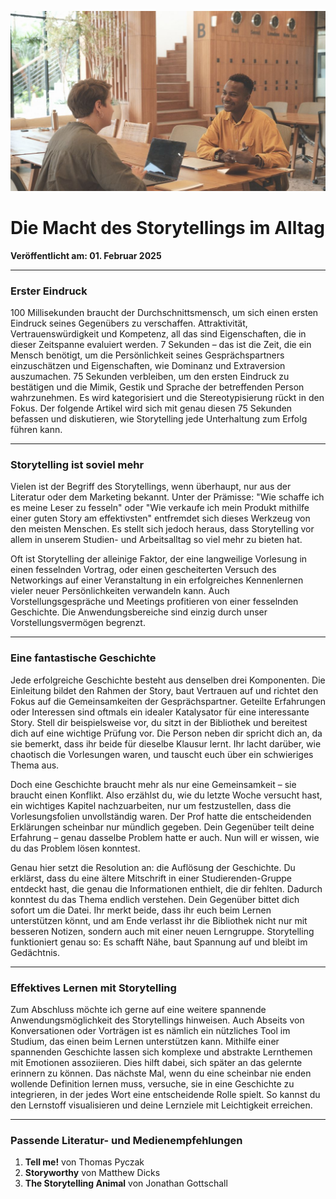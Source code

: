 ![Blogbild](/assets/images/Artikel-7.jpg)

# Die Macht des Storytellings im Alltag

**Veröffentlicht am: 01. Februar 2025**

---

### Erster Eindruck

100 Millisekunden braucht der Durchschnittsmensch, um sich einen ersten Eindruck seines Gegenübers zu verschaffen. Attraktivität, Vertrauenswürdigkeit und Kompetenz, all das sind Eigenschaften, die in dieser Zeitspanne evaluiert werden. 7 Sekunden – das ist die Zeit, die ein Mensch benötigt, um die Persönlichkeit seines Gesprächspartners einzuschätzen und Eigenschaften, wie Dominanz und Extraversion auszumachen. 75 Sekunden verbleiben, um den ersten Eindruck zu bestätigen und die Mimik, Gestik und Sprache der betreffenden Person wahrzunehmen. Es wird kategorisiert und die Stereotypisierung rückt in den Fokus. Der folgende Artikel wird sich mit genau diesen 75 Sekunden befassen und diskutieren, wie Storytelling jede Unterhaltung zum Erfolg führen kann.

---

### Storytelling ist soviel mehr

Vielen ist der Begriff des Storytellings, wenn überhaupt, nur aus der Literatur oder dem Marketing bekannt. Unter der Prämisse: "Wie schaffe ich es meine Leser zu fesseln" oder "Wie verkaufe ich mein Produkt mithilfe einer guten Story am effektivsten" entfremdet sich dieses Werkzeug von den meisten Menschen. Es stellt sich jedoch heraus, dass Storytelling vor allem in unserem Studien- und Arbeitsalltag so viel mehr zu bieten hat.

Oft ist Storytelling der alleinige Faktor, der eine langweilige Vorlesung in einen fesselnden Vortrag, oder einen gescheiterten Versuch des Networkings auf einer Veranstaltung in ein erfolgreiches Kennenlernen vieler neuer Persönlichkeiten verwandeln kann. Auch Vorstellungsgespräche und Meetings profitieren von einer fesselnden Geschichte. Die Anwendungsbereiche sind einzig durch unser Vorstellungsvermögen begrenzt.

---

### Eine fantastische Geschichte

Jede erfolgreiche Geschichte besteht aus denselben drei Komponenten. Die Einleitung bildet den Rahmen der Story, baut Vertrauen auf und richtet den Fokus auf die Gemeinsamkeiten der Gesprächspartner. Geteilte Erfahrungen oder Interessen sind oftmals ein idealer Katalysator für eine interessante Story. Stell dir beispielsweise vor, du sitzt in der Bibliothek und bereitest dich auf eine wichtige Prüfung vor. Die Person neben dir spricht dich an, da sie bemerkt, dass ihr beide für dieselbe Klausur lernt. Ihr lacht darüber, wie chaotisch die Vorlesungen waren, und tauscht euch über ein schwieriges Thema aus.

Doch eine Geschichte braucht mehr als nur eine Gemeinsamkeit – sie braucht einen Konflikt. Also erzählst du, wie du letzte Woche versucht hast, ein wichtiges Kapitel nachzuarbeiten, nur um festzustellen, dass die Vorlesungsfolien unvollständig waren. Der Prof hatte die entscheidenden Erklärungen scheinbar nur mündlich gegeben. Dein Gegenüber teilt deine Erfahrung – genau dasselbe Problem hatte er auch. Nun will er wissen, wie du das Problem lösen konntest.

Genau hier setzt die Resolution an: die Auflösung der Geschichte. Du erklärst, dass du eine ältere Mitschrift in einer Studierenden-Gruppe entdeckt hast, die genau die Informationen enthielt, die dir fehlten. Dadurch konntest du das Thema endlich verstehen. Dein Gegenüber bittet dich sofort um die Datei. Ihr merkt beide, dass ihr euch beim Lernen unterstützen könnt, und am Ende verlasst ihr die Bibliothek nicht nur mit besseren Notizen, sondern auch mit einer neuen Lerngruppe. Storytelling funktioniert genau so: Es schafft Nähe, baut Spannung auf und bleibt im Gedächtnis.

---

### Effektives Lernen mit Storytelling

Zum Abschluss möchte ich gerne auf eine weitere spannende Anwendungsmöglichkeit des Storytellings hinweisen. Auch Abseits von Konversationen oder Vorträgen ist es nämlich ein nützliches Tool im Studium, das einen beim Lernen unterstützen kann. Mithilfe einer spannenden Geschichte lassen sich komplexe und abstrakte Lernthemen mit Emotionen assoziieren. Dies hilft dabei, sich später an das gelernte erinnern zu können. Das nächste Mal, wenn du eine scheinbar nie enden wollende Definition lernen muss, versuche, sie in eine Geschichte zu integrieren, in der jedes Wort eine entscheidende Rolle spielt. So kannst du den Lernstoff visualisieren und deine Lernziele mit Leichtigkeit erreichen.

---

### Passende Literatur- und Medienempfehlungen

1. **Tell me!** von Thomas Pyczak
2. **Storyworthy** von Matthew Dicks
3. **The Storytelling Animal** von Jonathan Gottschall

